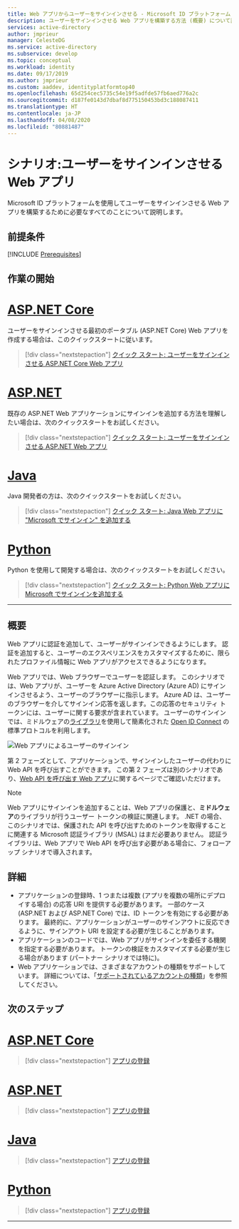 ```yaml
---
title: Web アプリからユーザーをサインインさせる - Microsoft ID プラットフォーム | Azure
description: ユーザーをサインインさせる Web アプリを構築する方法 (概要) について説明します
services: active-directory
author: jmprieur
manager: CelesteDG
ms.service: active-directory
ms.subservice: develop
ms.topic: conceptual
ms.workload: identity
ms.date: 09/17/2019
ms.author: jmprieur
ms.custom: aaddev, identityplatformtop40
ms.openlocfilehash: 65d254cec5735c54e19f5adfde57fb6aed776a2c
ms.sourcegitcommit: d187fe0143d7dbaf8d775150453bd3c188087411
ms.translationtype: HT
ms.contentlocale: ja-JP
ms.lasthandoff: 04/08/2020
ms.locfileid: "80881487"
---
```

# <a name="scenario-web-app-that-signs-in-users"></a>シナリオ:ユーザーをサインインさせる Web アプリ

Microsoft ID プラットフォームを使用してユーザーをサインインさせる Web アプリを構築するために必要なすべてのことについて説明します。

## <a name="prerequisites"></a>前提条件

[!INCLUDE [Prerequisites](../../../includes/active-directory-develop-scenarios-prerequisites.md)]

## <a name="getting-started"></a>作業の開始

# <a name="aspnet-core"></a>[ASP.NET Core](#tab/aspnetcore)

ユーザーをサインインさせる最初のポータブル (ASP.NET Core) Web アプリを作成する場合は、このクイックスタートに従います。

> [!div class="nextstepaction"]
> [クイック スタート: ユーザーをサインインさせる ASP.NET Core Web アプリ](quickstart-v2-aspnet-core-webapp.md)

# <a name="aspnet"></a>[ASP.NET](#tab/aspnet)

既存の ASP.NET Web アプリケーションにサインインを追加する方法を理解したい場合は、次のクイックスタートをお試しください。

> [!div class="nextstepaction"]
> [クイック スタート: ユーザーをサインインさせる ASP.NET Web アプリ](quickstart-v2-aspnet-webapp.md)

# <a name="java"></a>[Java](#tab/java)

Java 開発者の方は、次のクイックスタートをお試しください。

> [!div class="nextstepaction"]
> [クイック スタート: Java Web アプリに "Microsoft でサインイン" を追加する](quickstart-v2-java-webapp.md)

# <a name="python"></a>[Python](#tab/python)

Python を使用して開発する場合は、次のクイックスタートをお試しください。

> [!div class="nextstepaction"]
> [クイック スタート: Python Web アプリに Microsoft でサインインを追加する](quickstart-v2-python-webapp.md)

---

## <a name="overview"></a>概要

Web アプリに認証を追加して、ユーザーがサインインできるようにします。 認証を追加すると、ユーザーのエクスペリエンスをカスタマイズするために、限られたプロファイル情報に Web アプリがアクセスできるようになります。 

Web アプリでは、Web ブラウザーでユーザーを認証します。 このシナリオでは、Web アプリが、ユーザーを Azure Active Directory (Azure AD) にサインインさせるよう、ユーザーのブラウザーに指示します。 Azure AD は、ユーザーのブラウザーを介してサインイン応答を返します。この応答のセキュリティ トークンには、ユーザーに関する要求が含まれています。 ユーザーのサインインでは、ミドルウェアの[ライブラリ](scenario-web-app-sign-user-app-configuration.md#libraries-for-protecting-web-apps)を使用して簡素化された [Open ID Connect](./v2-protocols-oidc.md) の標準プロトコルを利用します。

![Web アプリによるユーザーのサインイン](./media/scenario-webapp/scenario-webapp-signs-in-users.svg)

第 2 フェーズとして、アプリケーションで、サインインしたユーザーの代わりに Web API を呼び出すことができます。 この第 2 フェーズは別のシナリオであり、[Web API を呼び出す Web アプリ](scenario-web-app-call-api-overview.md)に関するページでご確認いただけます。

> [!NOTE]
> Web アプリにサインインを追加することは、Web アプリの保護と、**ミドルウェア**のライブラリが行うユーザー トークンの検証に関連します。 .NET の場合、このシナリオでは、保護された API を呼び出すためのトークンを取得することに関連する Microsoft 認証ライブラリ (MSAL) はまだ必要ありません。 認証ライブラリは、Web アプリで Web API を呼び出す必要がある場合に、フォローアップ シナリオで導入されます。

## <a name="specifics"></a>詳細

- アプリケーションの登録時、1 つまたは複数 (アプリを複数の場所にデプロイする場合) の応答 URI を提供する必要があります。 一部のケース (ASP.NET および ASP.NET Core) では、ID トークンを有効にする必要があります。 最終的に、アプリケーションがユーザーのサインアウトに反応できるように、サインアウト URI を設定する必要が生じることがあります。
- アプリケーションのコードでは、Web アプリがサインインを委任する機関を指定する必要があります。 トークンの検証をカスタマイズする必要が生じる場合があります (パートナー シナリオでは特に)。
- Web アプリケーションでは、さまざまなアカウントの種類をサポートしています。 詳細については、「[サポートされているアカウントの種類](v2-supported-account-types.md)」を参照してください。

## <a name="next-steps"></a>次のステップ

# <a name="aspnet-core"></a>[ASP.NET Core](#tab/aspnetcore)

> [!div class="nextstepaction"]
> [アプリの登録](https://docs.microsoft.com/azure/active-directory/develop/scenario-web-app-sign-user-app-registration?tabs=aspnetcore)

# <a name="aspnet"></a>[ASP.NET](#tab/aspnet)

> [!div class="nextstepaction"]
> [アプリの登録](https://docs.microsoft.com/azure/active-directory/develop/scenario-web-app-sign-user-app-registration?tabs=aspnet)

# <a name="java"></a>[Java](#tab/java)

> [!div class="nextstepaction"]
> [アプリの登録](https://docs.microsoft.com/azure/active-directory/develop/scenario-web-app-sign-user-app-registration?tabs=java)

# <a name="python"></a>[Python](#tab/python)

> [!div class="nextstepaction"]
> [アプリの登録](https://docs.microsoft.com/azure/active-directory/develop/scenario-web-app-sign-user-app-registration?tabs=python)

---
